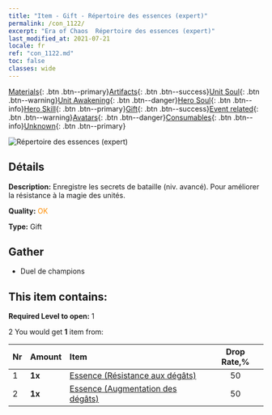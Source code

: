 ```yaml
---
title: "Item - Gift - Répertoire des essences (expert)"
permalink: /con_1122/
excerpt: "Era of Chaos  Répertoire des essences (expert)"
last_modified_at: 2021-07-21
locale: fr
ref: "con_1122.md"
toc: false
classes: wide
---
```

 [Materials](/ItemsFR/){: .btn .btn--primary}[Artifacts](/ItemsFR/Artifacts/){: .btn .btn--success}[Unit Soul](/ItemsFR/UnitSoul/){: .btn .btn--warning}[Unit Awakening](/ItemsFR/UnitAwakening/){: .btn .btn--danger}[Hero Soul](/ItemsFR/HeroSoul/){: .btn .btn--info}[Hero Skill](/ItemsFR/HeroSkill/){: .btn .btn--primary}[Gift](/ItemsFR/Gift/){: .btn .btn--success}[Event related](/ItemsFR/Events/){: .btn .btn--warning}[Avatars](/ItemsFR/Avatars/){: .btn .btn--danger}[Consumables](/ItemsFR/Consumables/){: .btn .btn--info}[Unknown](/ItemsFR/Unknown/){: .btn .btn--primary}

 ![Répertoire des essences (expert)](/images/t/i_7012.png)

## Détails
 **Description:** Enregistre les secrets de bataille (niv. avancé). Pour améliorer la résistance à la magie des unités.

 **Quality:** <span style="color: #FF8C00">OK</span>

 **Type:** Gift

## Gather

*    Duel de champions 

## This item contains:

 **Required Level to open:** 1

 2 You would get **1** item  from:

  | Nr | Amount |     Item    | Drop Rate,% |
  |:---|:-------|:------------|:---------:|
  | 1 |  **1x** | [Essence (Résistance aux dégâts)](/ItemsFR/con_1116/) | 50 | 
  | 2 |  **1x** | [Essence (Augmentation des dégâts)](/ItemsFR/con_1117/) | 50 | 
